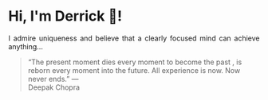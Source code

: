 # Hi, I'm Derrick 👋!
<p align="justify">I admire uniqueness and believe that a clearly focused mind can achieve anything...</p> 
<!-- #quote-start -->
<blockquote>&ldquo;The present moment dies every moment to become the past , is reborn every moment into the future. All experience is now. Now never ends.&rdquo; &mdash; <footer>Deepak Chopra</footer></blockquote>
<!-- #quote-end -->

